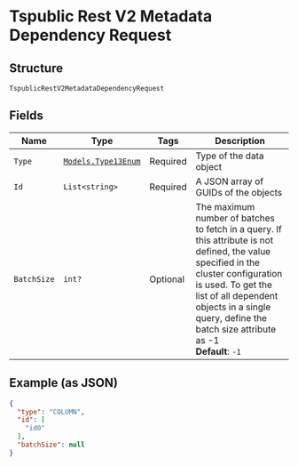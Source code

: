 
# Tspublic Rest V2 Metadata Dependency Request

## Structure

`TspublicRestV2MetadataDependencyRequest`

## Fields

| Name | Type | Tags | Description |
|  --- | --- | --- | --- |
| `Type` | [`Models.Type13Enum`](../../doc/models/type-13-enum.md) | Required | Type of the data object |
| `Id` | `List<string>` | Required | A JSON array of GUIDs of the objects |
| `BatchSize` | `int?` | Optional | The maximum number of batches to fetch in a query. If this attribute is not defined, the value specified in the cluster configuration is used. To get the list of all dependent objects in a single query, define the batch size attribute as -1<br>**Default**: `-1` |

## Example (as JSON)

```json
{
  "type": "COLUMN",
  "id": [
    "id0"
  ],
  "batchSize": null
}
```

